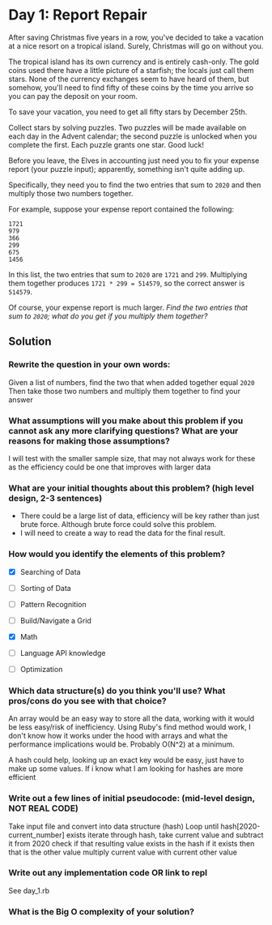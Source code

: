 # Day 1: Report Repair

After saving Christmas five years in a row, you've decided to take a vacation at a nice resort on a tropical island. Surely, Christmas will go on without you.

The tropical island has its own currency and is entirely cash-only. The gold coins used there have a little picture of a starfish; the locals just call them stars. None of the currency exchanges seem to have heard of them, but somehow, you'll need to find fifty of these coins by the time you arrive so you can pay the deposit on your room.

To save your vacation, you need to get all fifty stars by December 25th.

Collect stars by solving puzzles. Two puzzles will be made available on each day in the Advent calendar; the second puzzle is unlocked when you complete the first. Each puzzle grants one star. Good luck!

Before you leave, the Elves in accounting just need you to fix your expense report (your puzzle input); apparently, something isn't quite adding up.

Specifically, they need you to find the two entries that sum to `2020` and then multiply those two numbers together.

For example, suppose your expense report contained the following:

```
1721
979
366
299
675
1456
```

In this list, the two entries that sum to `2020` are `1721` and `299`. Multiplying them together produces `1721 * 299 = 514579`, so the correct answer is `514579`.

Of course, your expense report is much larger. *Find the two entries that sum to `2020`; what do you get if you multiply them together?*

## Solution

### Rewrite the question in your own words:
Given a list of numbers, find the two that when added together equal `2020`
Then take those two numbers and multiply them together to find your answer

### What assumptions will you make about this problem if you cannot ask any more clarifying questions? What are your reasons for making those assumptions?
I will test with the smaller sample size, that may not always work for these as the efficiency could be one that improves with larger data

### What are your initial thoughts about this problem? (high level design, 2-3 sentences)
* There could be a large list of data, efficiency will be key rather than just brute force. Although brute force could solve this problem.
* I will need to create a way to read the data for the final result.

### How would you identify the elements of this problem?

- [X] Searching of Data
- [ ] Sorting of Data
- [ ] Pattern Recognition
- [ ] Build/Navigate a Grid
- [X] Math
- [ ] Language API knowledge
- [ ] Optimization


### Which data structure(s) do you think you'll use? What pros/cons do you see with that choice?
An array would be an easy way to store all the data, working with it would be less easy/risk of inefficiency. Using Ruby's find method would work, I don't know how it works under the hood with arrays and what the performance implications would be. Probably O(N^2) at a minimum.

A hash could help, looking up an exact key would be easy, just have to make up some values. If i know what I am looking for hashes are more efficient

### Write out a few lines of initial pseudocode: (mid-level design, NOT REAL CODE)
Take input file and convert into data structure (hash)
Loop until hash[2020-current_number] exists
iterate through hash, take current value and subtract it from 2020
check if that resulting value exists in the hash
if it exists then that is the other value
multiply current value with current other value


### Write out any implementation code OR link to repl
See day_1.rb

### What is the Big O complexity of your solution?

